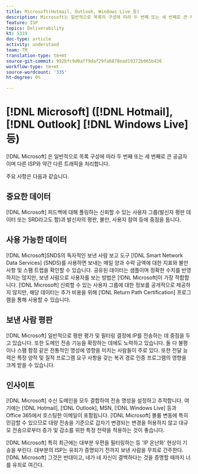 ```yaml
---
title: Microsoft(Hotmail, Outlook, Windows Live 등)
description: Microsoft는 일반적으로 목록의 구성에 따라 두 번째 또는 세 번째로 큰 제공업체이며 다른 ISP와 약간 다른 트래픽을 처리합니다.
feature: ISP
topics: Deliverability
kt: 5319
doc-type: article
activity: understand
team: TM
translation-type: tm+mt
source-git-commit: 992bfc9d0aff9daf29fa6878ead19372b065b436
workflow-type: tm+mt
source-wordcount: '335'
ht-degree: 0%

---
```



# [!DNL Microsoft] ([!DNL Hotmail], [!DNL Outlook]  [!DNL Windows Live] 등)

[!DNL Microsoft] 은 일반적으로 목록 구성에 따라 두 번째 또는 세 번째로 큰 공급자이며 다른 ISP와 약간 다른 트래픽을 처리합니다.

주요 사항은 다음과 같습니다.

## 중요한 데이터

[!DNL Microsoft] 피드백에 대해 폴링하는 신뢰할 수 있는 사용자 그룹(발신자 평판 데이터 또는 SRD라고도 함)과 발신자의 평판, 불만, 사용자 참여 등에 중점을 둡니다.

## 사용 가능한 데이터

[!DNL Microsoft]SNDS의 독자적인 보낸 사람 보고 도구  [!DNL Smart Network Data Services] (SNDS)를 사용하면 보내는 메일 양과 수락 금액에 대한 지표와 불만 사항 및 스팸 트랩을 확인할 수 있습니다. 공유된 데이터는 샘플이며 정확한 수치를 반영하지는 않지만, 보낸 사람으로 사용자를 보는 방법은 [!DNL Microsoft]이 가장 적합합니다. [!DNL Microsoft] 신뢰할 수 있는 사용자 그룹에 대한 정보를 공개적으로 제공하지 않지만, 해당 데이터는 추가 비용을 위해  [!DNL Return Path Certification] 프로그램을 통해 사용할 수 있습니다.

## 보낸 사람 평판

[!DNL Microsoft] 일반적으로 평판 평가 및 필터링 결정에 IP를 전송하는 데 중점을 두고 있습니다. 또한 도메인 전송 기능을 확장하는 데에도 노력하고 있습니다. 둘 다 불평이나 스팸 함정 같은 전통적인 명성에 영향을 미치는 사람들이 주로 있다. 또한 전달 능력은 특정 양적 및 질적 프로그램 요구 사항을 갖는 복귀 경로 인증 프로그램의 영향을 크게 받을 수 있습니다.

## 인사이트

[!DNL Microsoft] 수신 도메인을 모두 결합하여 전송 명성을 설정하고 추적합니다. 여기에는 [!DNL Hotmail], [!DNL Outlook], MSN, [!DNL Windows Live] 등과 Office 365에서 호스팅한 이메일이 포함됩니다. [!DNL Microsoft] 볼륨 변동에 특히 민감할 수 있으므로 대량 전송을 기준으로 갑자기 변경되는 변경을 허용하지 않고 대규모 전송으로부터 증가 및 감소를 위한 특정 전략을 적용하는 것이 좋습니다.

[!DNL Microsoft] 특히 최근에는 대부분 우편을 필터링하는 등 &#39;IP 온난화&#39; 현상이 기승을 부린다. 대부분의 ISP는 유죄가 증명되기 전까지 보낸 사람을 무죄로 간주한다. [!DNL Microsoft] 그것은 반대이고, 네가 네 자신이 결백하다는 것을 증명할 때까지 너를 유죄로 여긴다.

